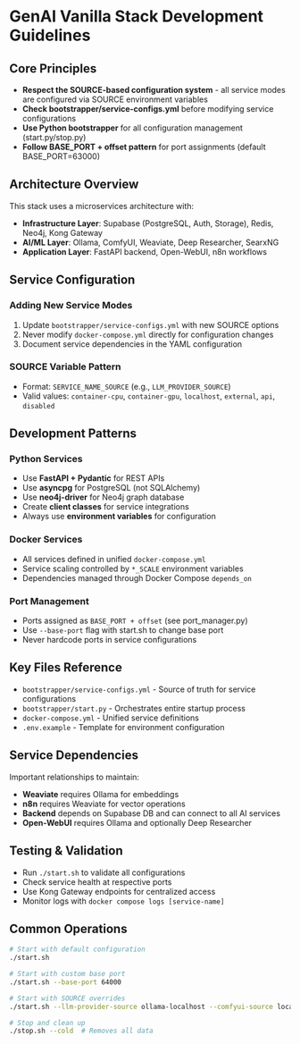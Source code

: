 # GenAI Vanilla Stack Development Guidelines

## Core Principles
- **Respect the SOURCE-based configuration system** - all service modes are configured via SOURCE environment variables
- **Check bootstrapper/service-configs.yml** before modifying service configurations
- **Use Python bootstrapper** for all configuration management (start.py/stop.py)
- **Follow BASE_PORT + offset pattern** for port assignments (default BASE_PORT=63000)

## Architecture Overview
This stack uses a microservices architecture with:
- **Infrastructure Layer**: Supabase (PostgreSQL, Auth, Storage), Redis, Neo4j, Kong Gateway
- **AI/ML Layer**: Ollama, ComfyUI, Weaviate, Deep Researcher, SearxNG
- **Application Layer**: FastAPI backend, Open-WebUI, n8n workflows

## Service Configuration
### Adding New Service Modes
1. Update `bootstrapper/service-configs.yml` with new SOURCE options
2. Never modify `docker-compose.yml` directly for configuration changes
3. Document service dependencies in the YAML configuration

### SOURCE Variable Pattern
- Format: `SERVICE_NAME_SOURCE` (e.g., `LLM_PROVIDER_SOURCE`)
- Valid values: `container-cpu`, `container-gpu`, `localhost`, `external`, `api`, `disabled`

## Development Patterns

### Python Services
- Use **FastAPI + Pydantic** for REST APIs
- Use **asyncpg** for PostgreSQL (not SQLAlchemy)
- Use **neo4j-driver** for Neo4j graph database
- Create **client classes** for service integrations
- Always use **environment variables** for configuration

### Docker Services
- All services defined in unified `docker-compose.yml`
- Service scaling controlled by `*_SCALE` environment variables
- Dependencies managed through Docker Compose `depends_on`

### Port Management
- Ports assigned as `BASE_PORT + offset` (see port_manager.py)
- Use `--base-port` flag with start.sh to change base port
- Never hardcode ports in service configurations

## Key Files Reference
- `bootstrapper/service-configs.yml` - Source of truth for service configurations
- `bootstrapper/start.py` - Orchestrates entire startup process
- `docker-compose.yml` - Unified service definitions
- `.env.example` - Template for environment configuration

## Service Dependencies
Important relationships to maintain:
- **Weaviate** requires Ollama for embeddings
- **n8n** requires Weaviate for vector operations
- **Backend** depends on Supabase DB and can connect to all AI services
- **Open-WebUI** requires Ollama and optionally Deep Researcher

## Testing & Validation
- Run `./start.sh` to validate all configurations
- Check service health at respective ports
- Use Kong Gateway endpoints for centralized access
- Monitor logs with `docker compose logs [service-name]`

## Common Operations
```bash
# Start with default configuration
./start.sh

# Start with custom base port
./start.sh --base-port 64000

# Start with SOURCE overrides
./start.sh --llm-provider-source ollama-localhost --comfyui-source localhost

# Stop and clean up
./stop.sh --cold  # Removes all data
```
